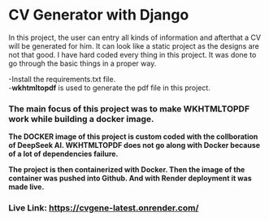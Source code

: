 # CV Generator with Django 
In this project, the user can entry all kinds of information and afterthat a CV will be generated for him. It can look like a static project as the designs are not that good. I have hard coded every thing in this project. It was done to go through the basic things in a proper way. 

-Install the requirements.txt file. \
-**wkhtmltopdf** is used to generate the pdf file in this project.

### The main focus of this project was to make WKHTMLTOPDF work while building a docker image.
**The DOCKER image of this project is custom coded with the collboration of DeepSeek AI. WKHTMLTOPDF does not go along with Docker because of a lot of dependencies failure.** 

**The project is then containerized with Docker. Then the image of the container was pushed into Github. And with Render deployment it was made live.** 
### Live Link: https://cvgene-latest.onrender.com/
